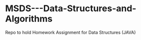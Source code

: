 # MSDS---Data-Structures-and-Algorithms
Repo to hold Homework Assignment for Data Structures (JAVA)
